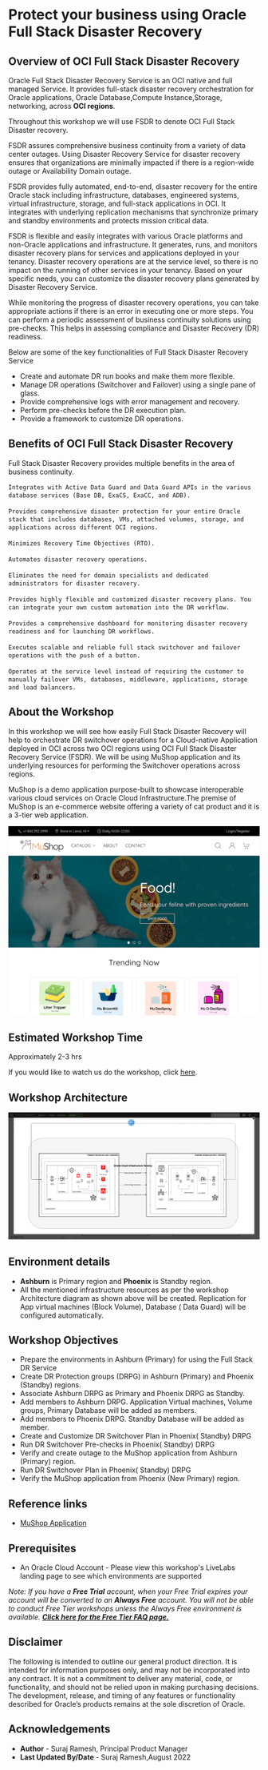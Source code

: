 # **Protect your business using Oracle Full Stack Disaster Recovery**

## Overview of OCI Full Stack Disaster Recovery

Oracle Full Stack Disaster Recovery Service is an OCI native and full managed Service. It provides full-stack disaster recovery orchestration for Oracle applications, Oracle Database,Compute Instance,Storage, networking, across **OCI regions**.

Throughout this workshop we will use FSDR to denote OCI Full Stack Disaster recovery.

FSDR assures comprehensive business continuity from a variety of data center outages. Using Disaster Recovery Service for disaster recovery ensures that organizations are minimally impacted if there is a region-wide outage or Availability Domain outage.

FSDR provides fully automated, end-to-end, disaster recovery for the entire Oracle stack including infrastructure, databases, engineered systems, virtual infrastructure, storage, and full-stack applications in OCI. It integrates with underlying replication mechanisms that synchronize primary and standby environments and protects mission critical data.

FSDR is flexible and easily integrates with various Oracle platforms and non-Oracle applications and infrastructure. It generates, runs, and monitors disaster recovery plans for services and applications deployed in your tenancy. Disaster recovery operations are at the service level, so there is no impact on the running of other services in your tenancy. Based on your specific needs, you can customize the disaster recovery plans generated by Disaster Recovery Service.

While monitoring the progress of disaster recovery operations, you can take appropriate actions if there is an error in executing one or more steps. You can perform a periodic assessment of business continuity solutions using pre-checks. This helps in assessing compliance and Disaster Recovery (DR) readiness.

Below are some of the key functionalities of Full Stack Disaster Recovery Service

- Create and automate DR run books and make them more flexible.
- Manage DR operations (Switchover and Failover) using a single pane of glass.
- Provide comprehensive logs with error management and recovery.
- Perform pre-checks before the DR execution plan.
- Provide a framework to customize DR operations.

## Benefits of OCI Full Stack Disaster Recovery

Full Stack Disaster Recovery provides multiple benefits in the area of business continuity.

    Integrates with Active Data Guard and Data Guard APIs in the various database services (Base DB, ExaCS, ExaCC, and ADB).

    Provides comprehensive disaster protection for your entire Oracle stack that includes databases, VMs, attached volumes, storage, and applications across different OCI regions.

    Minimizes Recovery Time Objectives (RTO).

    Automates disaster recovery operations.

    Eliminates the need for domain specialists and dedicated administrators for disaster recovery.

    Provides highly flexible and customized disaster recovery plans. You can integrate your own custom automation into the DR workflow.

    Provides a comprehensive dashboard for monitoring disaster recovery readiness and for launching DR workflows.

    Executes scalable and reliable full stack switchover and failover operations with the push of a button.

    Operates at the service level instead of requiring the customer to manually failover VMs, databases, middleware, applications, storage and load balancers.

## About the Workshop

In this workshop we will see how easily Full Stack Disaster Recovery will help to orchestrate DR switchover operations for a Cloud-native Application deployed in OCI across two OCI regions using OCI Full Stack Disaster Recovery Service (FSDR). We will be using MuShop application and its underlying resources for performing the Switchover operations across regions.

MuShop is a demo application purpose-built to showcase interoperable various cloud services on Oracle Cloud Infrastructure.The premise of MuShop is an e-commerce website offering a variety of cat product and it is a 3-tier web application.

![](./images/mushop.png)

## Estimated Workshop Time

Approximately 2-3 hrs

If you would like to watch us do the workshop, click [here](https://youtu.be/IF_HAzrzizc).

## Workshop Architecture

![](./images/mushop-fsdrs.png)

## Environment details

- **Ashburn** is Primary region and **Phoenix** is Standby region.
- All the mentioned infrastructure resources as per the workshop Architecture diagram as shown above will be created. Replication for App virtual machines (Block Volume), Database ( Data Guard) will be configured automatically.

## Workshop Objectives

- Prepare the environments in Ashburn (Primary) for using the Full Stack DR Service
- Create DR Protection groups (DRPG) in Ashburn (Primary) and Phoenix (Standby) regions.
- Associate Ashburn DRPG as Primary and Phoenix DRPG as Standby.
- Add members to Ashburn DRPG. Application Virtual machines, Volume groups, Primary Database will be added as members.
- Add members to Phoenix DRPG. Standby Database will be added as member.
- Create and Customize DR Switchover Plan in Phoenix( Standby) DRPG
- Run DR Switchover Pre-checks in Phoenix( Standby) DRPG
- Verify and create outage to the MuShop application from Ashburn (Primary) region.
- Run DR Switchover Plan in Phoenix( Standby) DRPG
- Verify the MuShop application from Phoenix (New Primary) region.

## Reference links

- [MuShop Application](https://github.com/oracle-quickstart/oci-cloudnative/tree/master/deploy/basic)

## Prerequisites

- An Oracle Cloud Account - Please view this workshop's LiveLabs landing page to see which environments are supported

*Note: If you have a **Free Trial** account, when your Free Trial expires your account will be converted to an **Always Free** account. You will not be able to conduct Free Tier workshops unless the Always Free environment is available. **[Click here for the Free Tier FAQ page.](https://www.oracle.com/cloud/free/faq.html)***

## Disclaimer

The following is intended to outline our general product direction. It is intended for information purposes only, and may not be incorporated into any contract. It is not a commitment to deliver any material, code, or functionality, and should not be relied upon in making purchasing decisions. The development, release, and timing of any features or functionality described for Oracle’s products remains at the sole discretion of Oracle.

## Acknowledgements

- **Author** -  Suraj Ramesh, Principal Product Manager
- **Last Updated By/Date** -  Suraj Ramesh,August 2022
